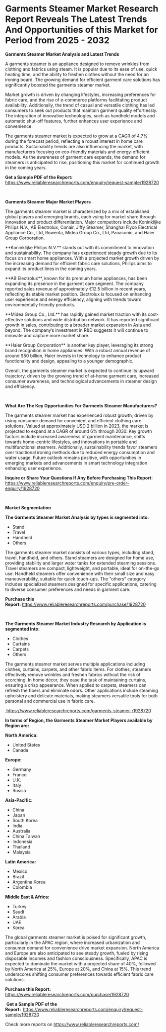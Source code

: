 <p><h1>Garments Steamer Market Research Report Reveals The Latest Trends And Opportunities of this Market for Period from 2025 - 2032</h1></p><p><strong>Garments Steamer Market Analysis and Latest Trends</strong></p>
<p><p>A garments steamer is an appliance designed to remove wrinkles from clothing and fabrics using steam. It is popular due to its ease of use, quick heating time, and the ability to freshen clothes without the need for an ironing board. The growing demand for efficient garment care solutions has significantly boosted the garments steamer market.</p><p>Market growth is driven by changing lifestyles, increasing preferences for fabric care, and the rise of e-commerce platforms facilitating product availability. Additionally, the trend of casual and versatile clothing has led consumers to seek out products that maintain garment quality effortlessly. The integration of innovative technologies, such as handheld models and automatic shut-off features, further enhances user experience and convenience.</p><p>The garments steamer market is expected to grow at a CAGR of 4.7% during the forecast period, reflecting a robust interest in home care products. Sustainability trends are also influencing the market, with manufacturers focusing on eco-friendly materials and energy-efficient models. As the awareness of garment care expands, the demand for steamers is anticipated to rise, positioning this market for continued growth in the coming years.</p></p>
<p><strong>Get a Sample PDF of the Report:&nbsp;</strong> <a href="https://www.reliableresearchreports.com/enquiry/request-sample/1928720?utm_campaign=2002&utm_medium=2&utm_source=Github&utm_content=ia&utm_term=16012025&utm_id=garments-steamer">https://www.reliableresearchreports.com/enquiry/request-sample/1928720</a></p>
<p>&nbsp;</p>
<p><strong>Garments Steamer Major Market Players</strong></p>
<p><p>The garments steamer market is characterized by a mix of established global players and emerging brands, each vying for market share through innovation and product differentiation. Major competitors include Koninklijke Philips N.V., AB Electrolux, Conair, Jiffy Steamer, Shanghai Flyco Electrical Appliance Co., Ltd, Rowenta, Midea Group Co., Ltd, Panasonic, and Haier Group Corporation.</p><p>**Koninklijke Philips N.V.** stands out with its commitment to innovation and sustainability. The company has experienced steady growth due to its focus on smart home appliances. With a projected market growth driven by the increasing demand for efficient fabric care solutions, Philips aims to expand its product lines in the coming years.</p><p>**AB Electrolux**, known for its premium home appliances, has been expanding its presence in the garment care segment. The company reported sales revenue of approximately €12.5 billion in recent years, reflecting its stable market position. Electrolux is focused on enhancing user experience and energy efficiency, aligning with trends toward environmentally friendly products.</p><p>**Midea Group Co., Ltd.** has rapidly gained market traction with its cost-effective solutions and wide distribution network. It has reported significant growth in sales, contributing to a broader market expansion in Asia and beyond. The company’s investment in R&D suggests it will continue to innovate and capture more market share.</p><p>**Haier Group Corporation** is another key player, leveraging its strong brand recognition in home appliances. With a robust annual revenue of around $50 billion, Haier invests in technology to enhance product functionality and design, appealing to a younger demographic.</p><p>Overall, the garments steamer market is expected to continue its upward trajectory, driven by the growing trend of at-home garment care, increased consumer awareness, and technological advancements in steamer design and efficiency.</p></p>
<p>&nbsp;</p>
<p><strong>What Are The Key Opportunities For Garments Steamer Manufacturers?</strong></p>
<p><p>The garments steamer market has experienced robust growth, driven by rising consumer demand for convenient and efficient clothing care solutions. Valued at approximately USD 2 billion in 2023, the market is projected to expand at a CAGR of around 6% through 2030. Key growth factors include increased awareness of garment maintenance, shifts towards home-centric lifestyles, and innovations in portable and multifunctional steamers. Additionally, sustainability trends favor steamers over traditional ironing methods due to reduced energy consumption and water usage. Future outlook remains positive, with opportunities in emerging markets and advancements in smart technology integration enhancing user experience.</p></p>
<p><strong>Inquire or Share Your Questions If Any Before Purchasing This Report:</strong> <a href="https://www.reliableresearchreports.com/enquiry/pre-order-enquiry/1928720?utm_campaign=2002&utm_medium=2&utm_source=Github&utm_content=ia&utm_term=16012025&utm_id=garments-steamer">https://www.reliableresearchreports.com/enquiry/pre-order-enquiry/1928720</a></p>
<p>&nbsp;</p>
<p><strong>Market Segmentation</strong></p>
<p><strong>The Garments Steamer Market Analysis by types is segmented into:</strong></p>
<p><ul><li>Stand</li><li>Travel</li><li>Handheld</li><li>Others</li></ul></p>
<p><p>The garments steamer market consists of various types, including stand, travel, handheld, and others. Stand steamers are designed for home use, providing stability and larger water tanks for extended steaming sessions. Travel steamers are compact, lightweight, and portable, ideal for on-the-go use. Handheld steamers offer convenience with their small size and easy maneuverability, suitable for quick touch-ups. The "others" category includes specialized steamers designed for specific applications, catering to diverse consumer preferences and needs in garment care.</p></p>
<p><strong>Purchase this Report:&nbsp;</strong><a href="https://www.reliableresearchreports.com/purchase/1928720?utm_campaign=2002&utm_medium=2&utm_source=Github&utm_content=ia&utm_term=16012025&utm_id=garments-steamer">https://www.reliableresearchreports.com/purchase/1928720</a></p>
<p>&nbsp;</p>
<p><strong>The Garments Steamer Market Industry Research by Application is segmented into:</strong></p>
<p><ul><li>Clothes</li><li>Curtains</li><li>Carpets</li><li>Others</li></ul></p>
<p><p>The garments steamer market serves multiple applications including clothes, curtains, carpets, and other fabric items. For clothes, steamers effectively remove wrinkles and freshen fabrics without the risk of scorching. In home décor, they ease the task of maintaining curtains, ensuring a crisp appearance. When applied to carpets, steamers can refresh the fibers and eliminate odors. Other applications include steaming upholstery and delicate materials, making steamers versatile tools for both personal and commercial use in fabric care.</p></p>
<p><a href="https://www.reliableresearchreports.com/garments-steamer-r1928720?utm_campaign=2002&utm_medium=2&utm_source=Github&utm_content=ia&utm_term=16012025&utm_id=garments-steamer">&nbsp;https://www.reliableresearchreports.com/garments-steamer-r1928720</a></p>
<p><strong>In terms of Region, the Garments Steamer Market Players available by Region are:</strong></p>
<p>
    <p> <strong> North America: </strong>
        <ul>
            <li>United States</li>
            <li>Canada</li>
        </ul>
        </p> 
    <p> <strong> Europe: </strong>
        <ul>
            <li>Germany</li>
            <li>France</li>
            <li>U.K.</li>
            <li>Italy</li>
            <li>Russia</li>
        </ul>
        </p> 
    <p> <strong> Asia-Pacific: </strong>
        <ul>
            <li>China</li>
            <li>Japan</li>
            <li>South Korea</li>
            <li>India</li>
            <li>Australia</li>
            <li>China Taiwan</li>
            <li>Indonesia</li>
            <li>Thailand</li>
            <li>Malaysia</li>
        </ul>
        </p> 
    <p> <strong> Latin America: </strong>
        <ul>
            <li>Mexico</li>
            <li>Brazil</li>
            <li>Argentina Korea</li>
            <li>Colombia</li>
        </ul>
        </p> 
    <p> <strong> Middle East & Africa: </strong>
        <ul>
            <li>Turkey</li>
            <li>Saudi</li>
            <li>Arabia</li>
            <li>UAE</li>
            <li>Korea</li>
        </ul>
    </p>
    </p>
<p><p>The global garments steamer market is poised for significant growth, particularly in the APAC region, where increased urbanization and consumer demand for convenience drive market expansion. North America and Europe are also anticipated to see steady growth, fueled by rising disposable incomes and fashion consciousness. Specifically, APAC is expected to dominate the market with a projected share of 40%, followed by North America at 25%, Europe at 20%, and China at 15%. This trend underscores shifting consumer preferences towards efficient fabric care solutions.</p></p>
<p><strong>Purchase this Report: </strong><a href="https://www.reliableresearchreports.com/purchase/1928720?utm_campaign=2002&utm_medium=2&utm_source=Github&utm_content=ia&utm_term=16012025&utm_id=garments-steamer">https://www.reliableresearchreports.com/purchase/1928720</a></p>
<p>&nbsp;<strong>Get a Sample PDF of the Report:&nbsp;&nbsp;</strong><a href="https://www.reliableresearchreports.com/enquiry/request-sample/1928720?utm_campaign=2002&utm_medium=2&utm_source=Github&utm_content=ia&utm_term=16012025&utm_id=garments-steamer">https://www.reliableresearchreports.com/enquiry/request-sample/1928720</a></p>
<p><strong></strong></p>
<p>Check more reports on <a href="https://www.reliableresearchreports.com/?utm_campaign=2002&utm_medium=2&utm_source=Github&utm_content=ia&utm_term=16012025&utm_id=garments-steamer">https://www.reliableresearchreports.com/</a></p>